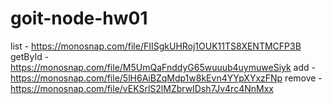 # goit-node-hw01

list - https://monosnap.com/file/FIISgkUHRoj1OUK11TS8XENTMCFP3B
getById - https://monosnap.com/file/M5UmQaFnddyG65wuuub4uymuweSiyk
add - https://monosnap.com/file/5lH6AiBZqMdp1w8kEvn4YYpXYxzFNp
remove - https://monosnap.com/file/vEKSrlS2lMZbrwIDsh7Jv4rc4NnMxx
